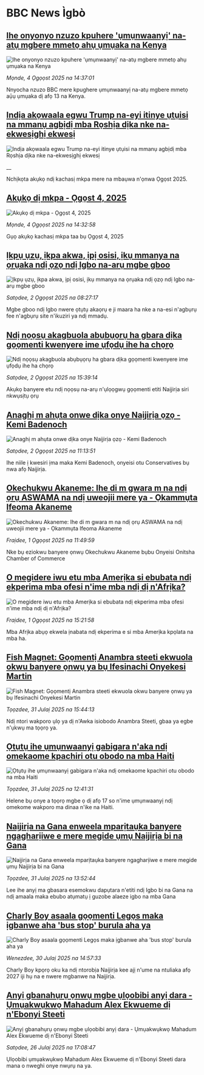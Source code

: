 # BBC News Ìgbò## [Ihe onyonyo nzuzo kpuhere 'ụmụnwaanyị' na-atụ mgbere mmetọ ahụ ụmụaka na Kenya](https://www.bbc.com/igbo/articles/c4gz0pr02v1o?at_medium=RSS&at_campaign=rss?at_campaign=githubrss)![Ihe onyonyo nzuzo kpuhere 'ụmụnwaanyị' na-atụ mgbere mmetọ ahụ ụmụaka na Kenya](https://ichef.bbci.co.uk/ace/ws/240/cpsprodpb/ab4f/live/8e274a30-6e1a-11f0-89ea-4d6f9851f623.jpg)_Mọnde, 4 Ọgọọst 2025 na 14:37:01_Nnyocha nzuzo BBC mere kpughere ụmụnwaanyị na-atụ mgbere mmetọ aụ̄ụ ụmụaka dị afọ 13 na Kenya.## [Indịa akọwaala egwu Trump na-eyi itinye ụtụisi na mmanụ agbịdị mba Rọshịa dịka nke na-ekwesịghị ekwesị](https://www.bbc.co.uk/igbo/live/c207w29dn0gt?at_medium=RSS&at_campaign=rss?at_campaign=githubrss)![Indịa akọwaala egwu Trump na-eyi itinye ụtụisi na mmanụ agbịdị mba Rọshịa dịka nke na-ekwesịghị ekwesị](https://ichef.bbci.co.uk/ace/standard/240/cpsprodpb/c9a8/live/964fcbb0-71d5-11f0-89ea-4d6f9851f623.png)__Nchịkọta akụkọ ndị kachasị mkpa mere na mbaụwa n'ọnwa Ọgọst 2025.## [Akụkọ dị mkpa - Ọgọst 4, 2025](https://www.bbc.com/igbo/articles/c5yk0k4y23qo?at_medium=RSS&at_campaign=rss?at_campaign=githubrss)![Akụkọ dị mkpa - Ọgọst 4, 2025](https://ichef.bbci.co.uk/ace/ws/240/cpsprodpb/f1a0/live/52df1610-60be-11f0-a40e-a1af2950b220.jpg)_Mọnde, 4 Ọgọọst 2025 na 14:32:58_Gụọ akụkọ kachasị mkpa taa bụ Ọgọst 4, 2025## [Ịkpụ ụzụ, ịkpa akwa, ịpị osisi, ịkụ mmanya na ọrụaka ndị ọzọ ndị Igbo na-arụ mgbe gboo](https://www.bbc.com/igbo/articles/cly3jljem7qo?at_medium=RSS&at_campaign=rss?at_campaign=githubrss)![Ịkpụ ụzụ, ịkpa akwa, ịpị osisi, ịkụ mmanya na ọrụaka ndị ọzọ ndị Igbo na-arụ mgbe gboo](https://ichef.bbci.co.uk/ace/ws/240/cpsprodpb/6974/live/965ccf30-6f10-11f0-8dbd-f3d32ebd3327.jpg)_Satọdee, 2 Ọgọọst 2025 na 08:27:17_Mgbe gboo ndị Igbo nwere ọtụtụ akaọrụ e ji maara ha nke a na-esi n'agbụrụ fee n'agbụrụ site n'ikuziri ya ndị mmadụ.## [Ndị nọọsụ akagbuola abụbụọrụ ha gbara dịka gọọmenti kwenyere ime ụfọdụ ihe ha chọrọ](https://www.bbc.com/igbo/articles/c754lxp24lno?at_medium=RSS&at_campaign=rss?at_campaign=githubrss)![Ndị nọọsụ akagbuola abụbụọrụ ha gbara dịka gọọmenti kwenyere ime ụfọdụ ihe ha chọrọ](https://ichef.bbci.co.uk/ace/ws/240/cpsprodpb/49b8/live/131205b0-6fb4-11f0-8d87-cf0b76422484.jpg)_Satọdee, 2 Ọgọọst 2025 na 15:39:14_Akụkọ banyere etu ndị nọọsụ na-arụ n'ụlọọgwụ gọọmenti etiti Naịjirịa siri nkwụsịtụ ọrụ## [Anaghị m ahụta onwe dịka onye Naịjirịa ọzọ - Kemi Badenoch](https://www.bbc.com/igbo/articles/crlndnekrk0o?at_medium=RSS&at_campaign=rss?at_campaign=githubrss)![Anaghị m ahụta onwe dịka onye Naịjirịa ọzọ - Kemi Badenoch](https://ichef.bbci.co.uk/ace/ws/240/cpsprodpb/c53c/live/09e99750-6f91-11f0-8d8d-0b5ce2e05bd0.jpg)_Satọdee, 2 Ọgọọst 2025 na 11:13:51_Ihe niile ị kwesiri ịma maka Kemi Badenoch, onyeisi otu Conservatives bụ nwa afọ Naịjirịa.## [Okechukwu Akaneme: Ihe di m gwara m na ndị ọrụ ASWAMA na ndị uweojii mere ya - Ọkammụta Ifeoma Akaneme](https://www.bbc.com/igbo/articles/c5y0ny2jwjjo?at_medium=RSS&at_campaign=rss?at_campaign=githubrss)![Okechukwu Akaneme: Ihe di m gwara m na ndị ọrụ ASWAMA na ndị uweojii mere ya - Ọkammụta Ifeoma Akaneme](https://ichef.bbci.co.uk/ace/ws/240/cpsprodpb/a086/live/31e27230-66f5-11f0-8dbd-f3d32ebd3327.jpg)_Fraịdee, 1 Ọgọọst 2025 na 11:49:59_Nke bụ eziokwu banyere ọnwụ Okechukwu Akaneme bụbu Onyeisi Onitsha Chamber of Commerce## [O megidere iwu etu mba Amerịka si ebubata ndị ekperima mba ofesi n'ime mba ndị dị n'Afrịka?](https://www.bbc.com/igbo/articles/c707egdrvqro?at_medium=RSS&at_campaign=rss?at_campaign=githubrss)![O megidere iwu etu mba Amerịka si ebubata ndị ekperima mba ofesi n'ime mba ndị dị n'Afrịka?](https://ichef.bbci.co.uk/ace/ws/240/cpsprodpb/69e8/live/01fafe70-694d-11f0-b771-49b10cce2af8.jpg)_Fraịdee, 1 Ọgọọst 2025 na 15:21:58_Mba Afrịka abụọ ekwela ịnabata ndị ekperima e si mba Amerịka kpọlata na mba ha.## [Fish Magnet: Gọọmentị Anambra steeti ekwuola okwu banyere ọnwụ ya bụ Ifesinachi Onyekesi Martin ](https://www.bbc.com/igbo/articles/cqlerp1ee2lo?at_medium=RSS&at_campaign=rss?at_campaign=githubrss)![Fish Magnet: Gọọmentị Anambra steeti ekwuola okwu banyere ọnwụ ya bụ Ifesinachi Onyekesi Martin ](https://ichef.bbci.co.uk/ace/ws/240/cpsprodpb/f41a/live/5a1b9340-6e24-11f0-af20-030418be2ca5.jpg)_Tọọzdee, 31 Julaị 2025 na 15:44:13_Ndị ntori wakporo ụlọ ya dị n'Awka isiobodo Anambra Steeti, gbaa ya egbe n'ụkwụ ma tọọrọ ya.## [Ọtụtụ ihe ụmụnwaanyị gabigara n'aka ndị omekaome kpachiri otu obodo na mba Haiti](https://www.bbc.com/igbo/articles/cp37np4913yo?at_medium=RSS&at_campaign=rss?at_campaign=githubrss)![Ọtụtụ ihe ụmụnwaanyị gabigara n'aka ndị omekaome kpachiri otu obodo na mba Haiti](https://ichef.bbci.co.uk/ace/ws/240/cpsprodpb/172c/live/97cbded0-67d9-11f0-af20-030418be2ca5.jpg)_Tọọzdee, 31 Julaị 2025 na 12:41:31_Helene bụ onye a tọọrọ mgbe ọ dị afọ 17 so n'ime ụmụnwaanyị ndị omekome wakporo ma dinaa n'ike na Haiti.## [Naịjirịa na Gana enweela mparịtaụka banyere ngagharịiwe e mere megide ụmụ Naịjirịa bi na Gana](https://www.bbc.com/igbo/articles/c0m879r8d7po?at_medium=RSS&at_campaign=rss?at_campaign=githubrss)![Naịjirịa na Gana enweela mparịtaụka banyere ngagharịiwe e mere megide ụmụ Naịjirịa bi na Gana](https://ichef.bbci.co.uk/ace/ws/240/cpsprodpb/79e1/live/49787e00-6e14-11f0-aa33-1bf5e0b3ec8e.jpg)_Tọọzdee, 31 Julaị 2025 na 13:52:44_Lee ihe anyị ma gbasara esemokwu dapụtara n'etiti ndị Igbo bi na Gana na ndị amaala maka ebubo atụmatụ ị guzobe alaeze igbo na mba Gana## [Charly Boy asaala gọọmenti Legọs maka ịgbanwe aha 'bus stop' burula aha ya   ](https://www.bbc.com/igbo/articles/cn5ew6n2wxxo?at_medium=RSS&at_campaign=rss?at_campaign=githubrss)![Charly Boy asaala gọọmenti Legọs maka ịgbanwe aha 'bus stop' burula aha ya   ](https://ichef.bbci.co.uk/ace/ws/240/cpsprodpb/c1d5/live/11185360-6d55-11f0-af20-030418be2ca5.jpg)_Wenezdee, 30 Julaị 2025 na 14:57:33_Charly Boy kpọrọ oku ka ndị ntorobịa Naịjirịa kee ajị n'ume na ntuliaka afọ 2027 iji hụ na e nwere mgbanwe na Naịjirịa.## [Anyị gbanahụrụ ọnwụ mgbe ụlọobibi anyị dara - Ụmụakwụkwọ Mahadum Alex Ekwueme dị n'Ebonyi Steeti](https://www.bbc.com/igbo/articles/cvgn4n20948o?at_medium=RSS&at_campaign=rss?at_campaign=githubrss)![Anyị gbanahụrụ ọnwụ mgbe ụlọobibi anyị dara - Ụmụakwụkwọ Mahadum Alex Ekwueme dị n'Ebonyi Steeti](https://ichef.bbci.co.uk/ace/ws/240/cpsprodpb/88fe/live/d2fe7220-6a3f-11f0-89ea-4d6f9851f623.jpg)_Satọdee, 26 Julaị 2025 na 17:08:47_Ụlọobibi ụmụakwụkwọ Mahadum Alex Ekwueme dị n'Ebonyi Steeti dara mana o nweghi onye nwụrụ na ya.
